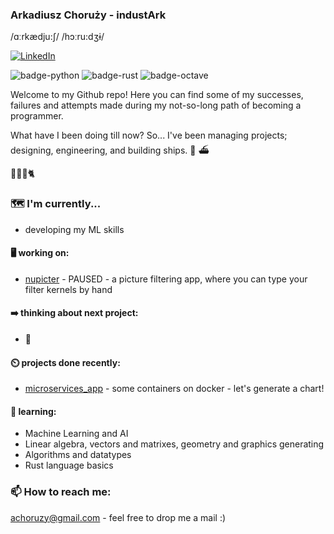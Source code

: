 ### Arkadiusz Choruży - industArk
/ɑːrkædju:ʃ/ /hɔːru:dʒɨ/

<a href="https://www.linkedin.com/in/arkadiuszchoruzy/"><img alt="LinkedIn" src="https://img.shields.io/badge/LinkedIn-Arkadiusz%20Choruzy-blue?style=flat-square&logo=linkedin"></a>

![badge-python](https://img.shields.io/badge/-python-gold?style=flat-square&logo=python) ![badge-rust](https://img.shields.io/badge/-rust-darkred?style=flat-square&logo=rust) ![badge-octave](https://img.shields.io/badge/-octave-orange?style=flat-square&logo=octave)

Welcome to my Github repo! Here you can find some of my successes, failures and attempts made during my not-so-long path of becoming a programmer. 

What have I been doing till now?
So... I've been managing projects; designing, engineering, and building ships. :ship: :ferry:

:woman::baby::bearded_person::cat2:

### :world_map: I'm currently...

- developing my ML skills

#### :desktop_computer: working on:
- [nupicter](https://github.com/industArk/nupicter/) - PAUSED - a picture filtering app, where you can type your filter kernels by hand 
#### :arrow_right: thinking about next project:
- 🤔
#### ⏲️ projects done recently:
- [microservices_app](https://github.com/industArk/microservices_app) - some containers on docker - let's generate a chart!

#### :memo: learning:
- Machine Learning and AI
- Linear algebra, vectors and matrixes, geometry and graphics generating
- Algorithms and datatypes
- Rust language basics

### 📫 How to reach me:
achoruzy@gmail.com - feel free to drop me a mail :)
